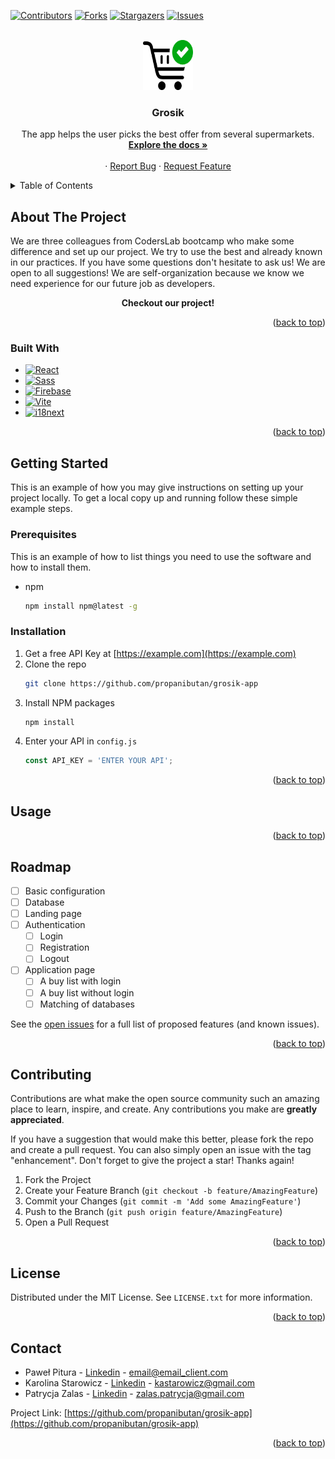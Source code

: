 <!-- Improved compatibility of back to top link: See: https://github.com/othneildrew/Best-README-Template/pull/73 -->
<a name="readme-top"></a>
<!--
*** Thanks for checking out the Best-README-Template. If you have a suggestion
*** that would make this better, please fork the repo and create a pull request
*** or simply open an issue with the tag "enhancement".
*** Don't forget to give the project a star!
*** Thanks again! Now go create something AMAZING! :D
-->



<!-- PROJECT SHIELDS -->
<!--
*** I'm using markdown "reference style" links for readability.
*** Reference links are enclosed in brackets [ ] instead of parentheses ( ).
*** See the bottom of this document for the declaration of the reference variables
*** for contributors-url, forks-url, etc. This is an optional, concise syntax you may use.
*** https://www.markdownguide.org/basic-syntax/#reference-style-links
-->
[![Contributors][contributors-shield]][contributors-url]
[![Forks][forks-shield]][forks-url]
[![Stargazers][stars-shield]][stars-url]
[![Issues][issues-shield]][issues-url]
<!-- [![MIT License][license-shield]][license-url] -->
<!-- [![LinkedIn][linkedin-shield]][linkedin-url] -->



<!-- PROJECT LOGO -->
<br />
<div align="center">
  <a href="https://github.com/propanibutan/grosik-app">
    <img src="public\icon.svg" alt="Logo" width="80" height="80">
  </a>

<h3 align="center">Grosik</h3>

  <p align="center">
    The app helps the user picks the best offer from several supermarkets.
    <br />
    <a href="https://github.com/propanibutan/grosik-app"><strong>Explore the docs »</strong></a>
    <br />
    <br />
    <!-- <a href="https://github.com/github_username/repo_name">View Demo</a> -->
    ·
    <a href="https://github.com/propanibutan/grosik-app/issues">Report Bug</a>
    ·
    <a href="https://github.com/propanibutan/grosik-app/issues">Request Feature</a>
  </p>
</div>



<!-- TABLE OF CONTENTS -->
<details>
  <summary>Table of Contents</summary>
  <ol>
    <li>
      <a href="#about-the-project">About The Project</a>
      <ul>
        <li><a href="#built-with">Built With</a></li>
      </ul>
    </li>
    <li>
      <a href="#getting-started">Getting Started</a>
      <ul>
        <li><a href="#prerequisites">Prerequisites</a></li>
        <li><a href="#installation">Installation</a></li>
      </ul>
    </li>
    <li><a href="#usage">Usage</a></li>
    <li><a href="#roadmap">Roadmap</a></li>
    <li><a href="#contributing">Contributing</a></li>
    <li><a href="#license">License</a></li>
    <li><a href="#contact">Contact</a></li>
    <!-- <li><a href="#acknowledgments">Acknowledgments</a></li> -->
  </ol>
</details>



<!-- ABOUT THE PROJECT -->
## About The Project

We are three colleagues from CodersLab bootcamp who make some difference and set up our project. We try to use the best and already known in our practices. If you have some questions don't hesitate to ask us! We are open to all suggestions!
We are self-organization because we know we need experience for our future job as developers.
<center><b>Checkout our project!</b></center>
<!-- [![Product Name Screen Shot][product-screenshot]](https://example.com) -->


<p align="right">(<a href="#readme-top">back to top</a>)</p>

### Built With

* [![React][React.js]][React-url]
* [![Sass][Sass]][Sass-url]
* [![Firebase][Firebase]][Firebase-url]
* [![Vite][Vite]][Vite-url]
* [![i18next][i18next]][i18next-url]

<p align="right">(<a href="#readme-top">back to top</a>)</p>



<!-- GETTING STARTED -->
## Getting Started

This is an example of how you may give instructions on setting up your project locally.
To get a local copy up and running follow these simple example steps.

### Prerequisites

This is an example of how to list things you need to use the software and how to install them.
* npm
  ```sh
  npm install npm@latest -g
  ```

### Installation

1. Get a free API Key at [https://example.com](https://example.com)
2. Clone the repo
   ```sh
   git clone https://github.com/propanibutan/grosik-app
   ```
3. Install NPM packages
   ```sh
   npm install
   ```
4. Enter your API in `config.js`
   ```js
   const API_KEY = 'ENTER YOUR API';
   ```

<p align="right">(<a href="#readme-top">back to top</a>)</p>



<!-- USAGE EXAMPLES -->
## Usage

<!-- Use this space to show useful examples of how a project can be used. Additional screenshots, code examples and demos work well in this space. You may also link to more resources. -->

<!-- _For more examples, please refer to the [Documentation](https://example.com)_ -->

<p align="right">(<a href="#readme-top">back to top</a>)</p>



<!-- ROADMAP -->
## Roadmap

- [ ] Basic configuration
- [ ] Database
- [ ] Landing page
- [ ] Authentication
    - [ ] Login
    - [ ] Registration
    - [ ] Logout
- [ ] Application page
    - [ ] A buy list with login
    - [ ] A buy list without login
    - [ ] Matching of databases

See the [open issues](https://github.com/propanibutan/grosik-app/issues) for a full list of proposed features (and known issues).

<p align="right">(<a href="#readme-top">back to top</a>)</p>



<!-- CONTRIBUTING -->
## Contributing

Contributions are what make the open source community such an amazing place to learn, inspire, and create. Any contributions you make are **greatly appreciated**.

If you have a suggestion that would make this better, please fork the repo and create a pull request. You can also simply open an issue with the tag "enhancement".
Don't forget to give the project a star! Thanks again!

1. Fork the Project
2. Create your Feature Branch (`git checkout -b feature/AmazingFeature`)
3. Commit your Changes (`git commit -m 'Add some AmazingFeature'`)
4. Push to the Branch (`git push origin feature/AmazingFeature`)
5. Open a Pull Request

<p align="right">(<a href="#readme-top">back to top</a>)</p>



<!-- LICENSE -->
## License

Distributed under the MIT License. See `LICENSE.txt` for more information.

<p align="right">(<a href="#readme-top">back to top</a>)</p>



<!-- CONTACT -->
## Contact

- Paweł Pitura - [Linkedin](https://www.linkedin.com/in/pawe%C5%82-pitura-5b83801b6/) - email@email_client.com
- Karolina Starowicz - [Linkedin](https://www.linkedin.com/in/karolina-starowicz-3694bb217/) - kastarowicz@gmail.com
- Patrycja Zalas - [Linkedin](https://www.linkedin.com/in/patrycja-zalas/) - zalas.patrycja@gmail.com

Project Link: [https://github.com/propanibutan/grosik-app](https://github.com/propanibutan/grosik-app)

<p align="right">(<a href="#readme-top">back to top</a>)</p>


<!-- MARKDOWN LINKS & IMAGES -->
<!-- https://www.markdownguide.org/basic-syntax/#reference-style-links -->
[contributors-shield]: https://img.shields.io/github/contributors/propanibutan/grosik-app.svg?style=for-the-badge
[contributors-url]: https://github.com/propanibutan/grosik-app/graphs/contributors
[forks-shield]: https://img.shields.io/github/forks/propanibutan/grosik-app.svg?style=for-the-badge
[forks-url]: https://github.com/propanibutan/grosik-app/network/members
[stars-shield]: https://img.shields.io/github/stars/propanibutan/grosik-app.svg?style=for-the-badge
[stars-url]: https://github.com/propanibutan/grosik-app/stargazers
[issues-shield]: https://img.shields.io/github/issues/propanibutan/grosik-app.svg?style=for-the-badge
[issues-url]: https://github.com/propanibutan/grosik-app/issues
[license-shield]: https://img.shields.io/github/license/propanibutan/grosik-app.svg?style=for-the-badge
[license-url]: https://github.com/propanibutan/grosik-app/blob/master/LICENSE.txt
[linkedin-shield]: https://img.shields.io/badge/-LinkedIn-black.svg?style=for-the-badge&logo=linkedin&colorB=555
[linkedin-url]: https://www.linkedin.com/in/patrycja-zalas/
[product-screenshot]: images/screenshot.png
[Sass]: https://img.shields.io/badge/sass-CF649A?style=for-the-badge&logo=sass&logoColor=white
[Sass-url]: https://sass-lang.com/
[React.js]: https://img.shields.io/badge/React-20232A?style=for-the-badge&logo=react&logoColor=61DAFB
[React-url]: https://reactjs.org/
[Firebase]: https://img.shields.io/badge/Firebase-1A73E8?style=for-the-badge&logo=firebase&logoColor=#FFCC30
[Firebase-url]: https://firebase.google.com/?gclid=Cj0KCQiAi8KfBhCuARIsADp-A5734955UXNgdWM4r4ZoDGWeFiA1WsN1PHJvYMOw28ICBtjoh3SPNmcaAlLyEALw_wcB&gclsrc=aw.ds
[Vite]: https://img.shields.io/badge/Vite-A651FE?style=for-the-badge&logo=vite&logoColor=FFCB23
[Vite-url]: https://vitejs.dev/
[i18next]: https://img.shields.io/badge/i18next-01978A?style=for-the-badge&logo=i18next&logoColor=FFFFFF
[i18next-url]: https://www.i18next.com/